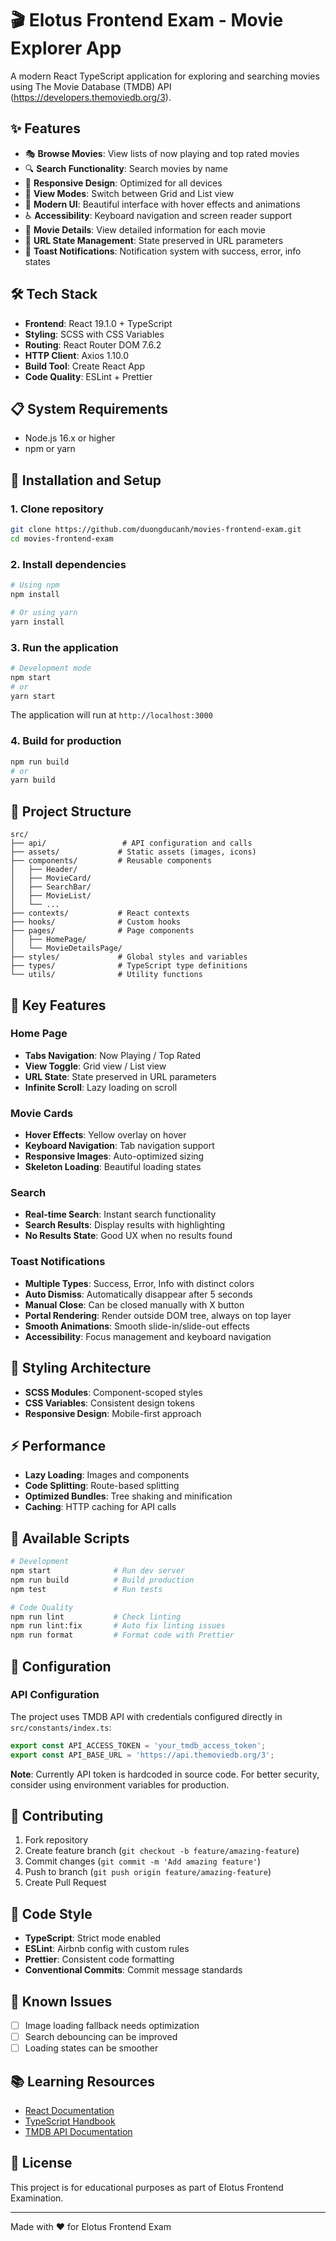 # 🎬 Elotus Frontend Exam - Movie Explorer App

A modern React TypeScript application for exploring and searching movies using The Movie Database (TMDB) API (https://developers.themoviedb.org/3).

## ✨ Features

- 🎭 **Browse Movies**: View lists of now playing and top rated movies
- 🔍 **Search Functionality**: Search movies by name
- 📱 **Responsive Design**: Optimized for all devices
- 🎯 **View Modes**: Switch between Grid and List view
- 🎨 **Modern UI**: Beautiful interface with hover effects and animations
- ♿ **Accessibility**: Keyboard navigation and screen reader support
- 🎪 **Movie Details**: View detailed information for each movie
- 🔗 **URL State Management**: State preserved in URL parameters
- 🔔 **Toast Notifications**: Notification system with success, error, info states

## 🛠️ Tech Stack

- **Frontend**: React 19.1.0 + TypeScript
- **Styling**: SCSS with CSS Variables
- **Routing**: React Router DOM 7.6.2
- **HTTP Client**: Axios 1.10.0
- **Build Tool**: Create React App
- **Code Quality**: ESLint + Prettier

## 📋 System Requirements

- Node.js 16.x or higher
- npm or yarn

## 🚀 Installation and Setup

### 1. Clone repository

```bash
git clone https://github.com/duongducanh/movies-frontend-exam.git
cd movies-frontend-exam
```

### 2. Install dependencies

```bash
# Using npm
npm install

# Or using yarn
yarn install
```

### 3. Run the application

```bash
# Development mode
npm start
# or
yarn start
```

The application will run at `http://localhost:3000`

### 4. Build for production

```bash
npm run build
# or
yarn build
```

## 📁 Project Structure

```
src/
├── api/                 # API configuration and calls
├── assets/             # Static assets (images, icons)
├── components/         # Reusable components
│   ├── Header/
│   ├── MovieCard/
│   ├── SearchBar/
│   ├── MovieList/
│   └── ...
├── contexts/           # React contexts
├── hooks/              # Custom hooks
├── pages/              # Page components
│   ├── HomePage/
│   └── MovieDetailsPage/
├── styles/             # Global styles and variables
├── types/              # TypeScript type definitions
└── utils/              # Utility functions
```

## 🎯 Key Features

### Home Page

- **Tabs Navigation**: Now Playing / Top Rated
- **View Toggle**: Grid view / List view
- **URL State**: State preserved in URL parameters
- **Infinite Scroll**: Lazy loading on scroll

### Movie Cards

- **Hover Effects**: Yellow overlay on hover
- **Keyboard Navigation**: Tab navigation support
- **Responsive Images**: Auto-optimized sizing
- **Skeleton Loading**: Beautiful loading states

### Search

- **Real-time Search**: Instant search functionality
- **Search Results**: Display results with highlighting
- **No Results State**: Good UX when no results found

### Toast Notifications

- **Multiple Types**: Success, Error, Info with distinct colors
- **Auto Dismiss**: Automatically disappear after 5 seconds
- **Manual Close**: Can be closed manually with X button
- **Portal Rendering**: Render outside DOM tree, always on top layer
- **Smooth Animations**: Smooth slide-in/slide-out effects
- **Accessibility**: Focus management and keyboard navigation

## 🎨 Styling Architecture

- **SCSS Modules**: Component-scoped styles
- **CSS Variables**: Consistent design tokens
- **Responsive Design**: Mobile-first approach

## ⚡ Performance

- **Lazy Loading**: Images and components
- **Code Splitting**: Route-based splitting
- **Optimized Bundles**: Tree shaking and minification
- **Caching**: HTTP caching for API calls

## 🧪 Available Scripts

```bash
# Development
npm start              # Run dev server
npm run build          # Build production
npm test               # Run tests

# Code Quality
npm run lint           # Check linting
npm run lint:fix       # Auto fix linting issues
npm run format         # Format code with Prettier
```

## 🔧 Configuration

### API Configuration

The project uses TMDB API with credentials configured directly in `src/constants/index.ts`:

```typescript
export const API_ACCESS_TOKEN = 'your_tmdb_access_token';
export const API_BASE_URL = 'https://api.themoviedb.org/3';
```

**Note**: Currently API token is hardcoded in source code. For better security, consider using environment variables for production.

## 🤝 Contributing

1. Fork repository
2. Create feature branch (`git checkout -b feature/amazing-feature`)
3. Commit changes (`git commit -m 'Add amazing feature'`)
4. Push to branch (`git push origin feature/amazing-feature`)
5. Create Pull Request

## 📝 Code Style

- **TypeScript**: Strict mode enabled
- **ESLint**: Airbnb config with custom rules
- **Prettier**: Consistent code formatting
- **Conventional Commits**: Commit message standards

## 🐛 Known Issues

- [ ] Image loading fallback needs optimization
- [ ] Search debouncing can be improved
- [ ] Loading states can be smoother

## 📚 Learning Resources

- [React Documentation](https://react.dev/)
- [TypeScript Handbook](https://www.typescriptlang.org/docs/)
- [TMDB API Documentation](https://developer.themoviedb.org/docs)

## 📄 License

This project is for educational purposes as part of Elotus Frontend Examination.

---

Made with ❤️ for Elotus Frontend Exam
